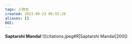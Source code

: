 ```yaml
---
tags: 人物志
created: 2023-08-23 06:55:28
aliases: []
DOI: 
---
```


**Saptarshi Mandal** ![[citations.jpeg#R|Saptarshi Mandal|200]]
